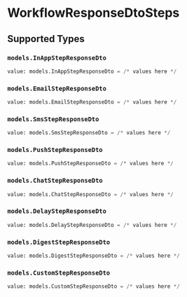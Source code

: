 # WorkflowResponseDtoSteps


## Supported Types

### `models.InAppStepResponseDto`

```python
value: models.InAppStepResponseDto = /* values here */
```

### `models.EmailStepResponseDto`

```python
value: models.EmailStepResponseDto = /* values here */
```

### `models.SmsStepResponseDto`

```python
value: models.SmsStepResponseDto = /* values here */
```

### `models.PushStepResponseDto`

```python
value: models.PushStepResponseDto = /* values here */
```

### `models.ChatStepResponseDto`

```python
value: models.ChatStepResponseDto = /* values here */
```

### `models.DelayStepResponseDto`

```python
value: models.DelayStepResponseDto = /* values here */
```

### `models.DigestStepResponseDto`

```python
value: models.DigestStepResponseDto = /* values here */
```

### `models.CustomStepResponseDto`

```python
value: models.CustomStepResponseDto = /* values here */
```

